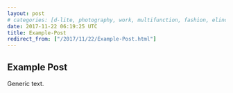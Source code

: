 ```yaml
---
layout: post
# categories: [d-lite, photography, work, multifunction, fashion, elinchrom]
date: 2017-11-22 06:19:25 UTC
title: Example-Post
redirect_from: ["/2017/11/22/Example-Post.html"]
---
```


## Example Post

Generic text.
